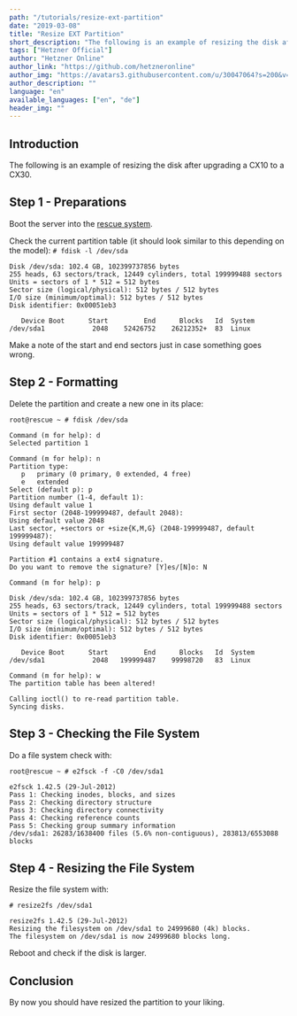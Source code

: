 ```yaml
---
path: "/tutorials/resize-ext-partition"
date: "2019-03-08"
title: "Resize EXT Partition"
short_description: "The following is an example of resizing the disk after upgrading a CX10 to a CX30."
tags: ["Hetzner Official"]
author: "Hetzner Online"
author_link: "https://github.com/hetzneronline"
author_img: "https://avatars3.githubusercontent.com/u/30047064?s=200&v=4"
author_description: ""
language: "en"
available_languages: ["en", "de"]
header_img: ""
---
```



## Introduction

The following is an example of resizing the disk after upgrading a CX10 to a CX30.

## Step 1 - Preparations

Boot the server into the [rescue system](https://wiki.hetzner.de/index.php/Hetzner_Rescue-System/en).

Check the current partition table (it should look similar to this depending on the model):
`# fdisk -l /dev/sda`

```
Disk /dev/sda: 102.4 GB, 102399737856 bytes
255 heads, 63 sectors/track, 12449 cylinders, total 199999488 sectors
Units = sectors of 1 * 512 = 512 bytes
Sector size (logical/physical): 512 bytes / 512 bytes
I/O size (minimum/optimal): 512 bytes / 512 bytes
Disk identifier: 0x00051eb3

   Device Boot      Start         End      Blocks   Id  System
/dev/sda1            2048    52426752    26212352+  83  Linux
```

Make a note of the start and end sectors just in case something goes wrong.

## Step 2 - Formatting

Delete the partition and create a new one in its place:

`root@rescue ~ # fdisk /dev/sda`

```
Command (m for help): d
Selected partition 1

Command (m for help): n
Partition type:
   p   primary (0 primary, 0 extended, 4 free)
   e   extended
Select (default p): p
Partition number (1-4, default 1):
Using default value 1
First sector (2048-199999487, default 2048):
Using default value 2048
Last sector, +sectors or +size{K,M,G} (2048-199999487, default 199999487):
Using default value 199999487

Partition #1 contains a ext4 signature.
Do you want to remove the signature? [Y]es/[N]o: N

Command (m for help): p

Disk /dev/sda: 102.4 GB, 102399737856 bytes
255 heads, 63 sectors/track, 12449 cylinders, total 199999488 sectors
Units = sectors of 1 * 512 = 512 bytes
Sector size (logical/physical): 512 bytes / 512 bytes
I/O size (minimum/optimal): 512 bytes / 512 bytes
Disk identifier: 0x00051eb3

   Device Boot      Start         End      Blocks   Id  System
/dev/sda1            2048   199999487    99998720   83  Linux

Command (m for help): w
The partition table has been altered!

Calling ioctl() to re-read partition table.
Syncing disks.
```

## Step 3 - Checking the File System

Do a file system check with:

`root@rescue ~ # e2fsck -f -C0 /dev/sda1`

```
e2fsck 1.42.5 (29-Jul-2012)
Pass 1: Checking inodes, blocks, and sizes
Pass 2: Checking directory structure
Pass 3: Checking directory connectivity
Pass 4: Checking reference counts
Pass 5: Checking group summary information
/dev/sda1: 26283/1638400 files (5.6% non-contiguous), 283813/6553088 blocks
```

## Step 4 - Resizing the File System

Resize the file system with:

`# resize2fs /dev/sda1`

```
resize2fs 1.42.5 (29-Jul-2012)
Resizing the filesystem on /dev/sda1 to 24999680 (4k) blocks.
The filesystem on /dev/sda1 is now 24999680 blocks long.
```
Reboot and check if the disk is larger.

## Conclusion

By now you should have resized the partition to your liking.
